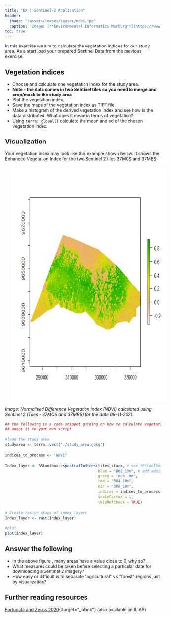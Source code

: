 ```yaml
---
title: "EX | Sentinel-2 Application"
header:
  image: "/assets/images/teaser/ndvi.jpg"
  caption: 'Image: [**Environmental Informatics Marburg**](https://www.uni-marburg.de/en/fb19/disciplines/physisch/environmentalinformatics){:target="_blank"}'
toc: true 
---
```


In this exercise we aim to calculate the vegetation indices for our study area.
As a start load your prepared Sentinel Data from the previous exercise.

## Vegetation indices 

* Choose and calculate one vegetation index for the study area.
* <b> Note - the data comes in two Sentinel tiles so you need to merge and crop/mask to the study area </b>
* Plot the vegetation index.
* Save the maps of the vegetation index as TIFF file.
* Make a histogram of the derived vegetation index and see how is the data distributed. What does it mean in terms of vegetation?
* Using `terra::global()` calculate the mean and sd of the chosen vegetation index. 

## Visualization
Your vegetation index may look like this example shown below. It shows the Enhanced Vegetation Index for the two Sentinel 2 tiles 37MCS and 37MBS.

<img src="ndvi_sentinel_2.png" width="1280" height="755" align="centre" vspace="10" hspace="20">
<i>Image: Normalised Difference Vegetation Index (NDVI) calculated using Sentinel 2 (Tiles - 37MCS and 37MBS) for the date 09-11-2021.</i>


```r
## the following is a code snippet guiding on how to calculate vegetation indices
## adapt it to your own script

#load the study area
studyarea <- terra::vect("./study_area.gpkg") 

indices_to_process <- "NDVI" 

Index_layer <- RStoolbox::spectralIndices(tiles_stack, # see ?RStoolbox::spectralIndices for available indices and the required bands
                                          blue = "B02_10m", # add additional bands here if they are required for other vegetation indices
                                          green = "B03_10m",
                                          red = "B04_10m",
                                          nir = "B08_10m",
                                          indices = indices_to_process,
                                          scaleFactor = 1,
                                          skipRefCheck = TRUE)

# Create raster stack of index layers
Index_layer <- rast(Index_layer) 

#plot 
plot(Index_layer)

```


## Answer the following

* In the above figure , many areas have a value close to 0, why so?
* What measures could be taken before selecting a particular date for downloading a Sentinel 2 imagery?
* How easy or difficult is to separate "agricultural" vs "forest" regions just by visualization?

## Further reading resources 
[Fortunata and Zeuss 2020](https://link.springer.com/chapter/10.1007/978-3-030-76374-9_3){:target="_blank"} (also available on ILIAS)

 